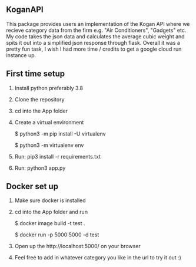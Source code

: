 ## KoganAPI

This package provides users an implementation of the Kogan API where we recieve category data from the firm e.g. "Air Conditioners", "Gadgets" etc.
My code takes the json data and calculates the average cubic weight and spits it out into a simplified json response through flask. Overall it was a pretty fun task, I wish I had more time / credits to get a google cloud run instance up.

## First time setup
1.  Install python preferably 3.8
2.  Clone the repository
3.  cd into the App folder
4.  Create a virtual environment

    $ python3 -m pip install -U virtualenv
    
    $ python3 -m virtualenv env
    
5.  Run: pip3 install -r requirements.txt

6. Run: python3 app.py

## Docker set up
1.  Make sure docker is installed
2.  cd into the App folder and run 

    $ docker image build -t test .
    
    $ docker run -p 5000:5000 -d test
    
    
3.  Open up the http://localhost:5000/ on your browser
4.  Feel free to add in whatever category you like in the url to try it out :)

    
    


